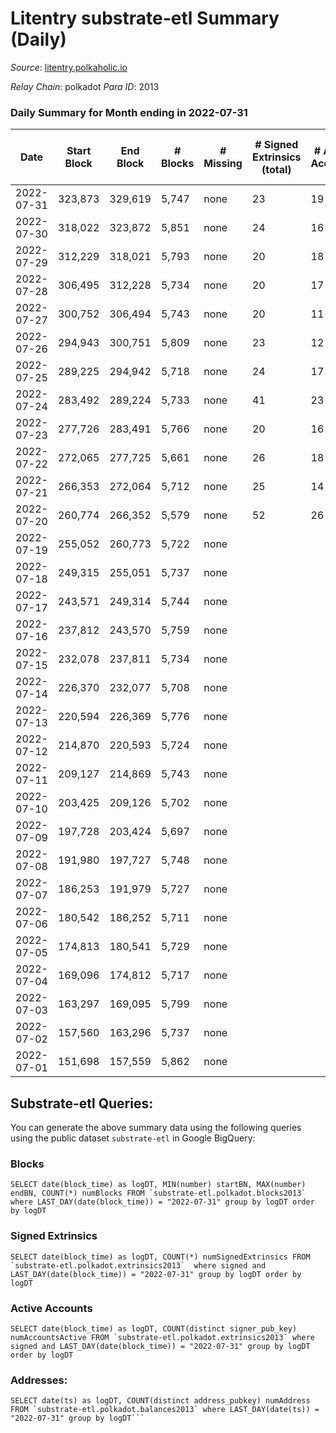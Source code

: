 # Litentry substrate-etl Summary (Daily)

_Source_: [litentry.polkaholic.io](https://litentry.polkaholic.io)

*Relay Chain*: polkadot
*Para ID*: 2013



### Daily Summary for Month ending in 2022-07-31


| Date | Start Block | End Block | # Blocks | # Missing | # Signed Extrinsics (total) | # Active Accounts | # Addresses with Balances | # Events | # Transfers | # XCM Transfers In | # XCM Transfers Out |
| ---- | ----------- | --------- | -------- | --------- | --------------------------- | ----------------- | ------------------------- | -------- | ----------- | ------------------ | ------------------- |
| 2022-07-31 | 323,873 | 329,619 | 5,747 | none  | 23 | 19 | 4,671 | 11,604 |   |   |   |
| 2022-07-30 | 318,022 | 323,872 | 5,851 | none  | 24 | 16 | 4,671 | 11,815 |   |   |   |
| 2022-07-29 | 312,229 | 318,021 | 5,793 | none  | 20 | 18 | 4,671 | 11,685 |   |   |   |
| 2022-07-28 | 306,495 | 312,228 | 5,734 | none  | 20 | 17 | 4,671 | 11,565 |   |   |   |
| 2022-07-27 | 300,752 | 306,494 | 5,743 | none  | 20 | 11 | 4,671 | 11,581 |   |   |   |
| 2022-07-26 | 294,943 | 300,751 | 5,809 | none  | 23 | 12 | 4,671 | 11,726 |   |   |   |
| 2022-07-25 | 289,225 | 294,942 | 5,718 | none  | 24 | 17 | 4,671 | 11,548 |   |   |   |
| 2022-07-24 | 283,492 | 289,224 | 5,733 | none  | 41 | 23 | 4,671 | 11,651 |   |   |   |
| 2022-07-23 | 277,726 | 283,491 | 5,766 | none  | 20 | 16 | 4,671 | 11,625 |   |   |   |
| 2022-07-22 | 272,065 | 277,725 | 5,661 | none  | 26 | 18 | 4,671 | 11,445 |   |   |   |
| 2022-07-21 | 266,353 | 272,064 | 5,712 | none  | 25 | 14 | 4,671 | 11,545 |   |   |   |
| 2022-07-20 | 260,774 | 266,352 | 5,579 | none  | 52 | 26 | 4,671 | 34,898 | 4,732 ($8,947,530) |   |   |
| 2022-07-19 | 255,052 | 260,773 | 5,722 | none  |  |  | 16 | 11,447 |   |   |   |
| 2022-07-18 | 249,315 | 255,051 | 5,737 | none  |  |  | 16 | 11,480 |   |   |   |
| 2022-07-17 | 243,571 | 249,314 | 5,744 | none  |  |  | 16 | 11,491 |   |   |   |
| 2022-07-16 | 237,812 | 243,570 | 5,759 | none  |  |  | 16 | 11,521 |   |   |   |
| 2022-07-15 | 232,078 | 237,811 | 5,734 | none  |  |  | 16 | 11,472 |   |   |   |
| 2022-07-14 | 226,370 | 232,077 | 5,708 | none  |  |  | 16 | 11,419 |   |   |   |
| 2022-07-13 | 220,594 | 226,369 | 5,776 | none  |  |  | 16 | 11,555 |   |   |   |
| 2022-07-12 | 214,870 | 220,593 | 5,724 | none  |  |  | 16 | 11,451 |   |   |   |
| 2022-07-11 | 209,127 | 214,869 | 5,743 | none  |  |  | 16 | 11,489 |   |   |   |
| 2022-07-10 | 203,425 | 209,126 | 5,702 | none  |  |  | 16 | 11,407 |   |   |   |
| 2022-07-09 | 197,728 | 203,424 | 5,697 | none  |  |  | 16 | 11,401 |   |   |   |
| 2022-07-08 | 191,980 | 197,727 | 5,748 | none  |  |  | 16 | 11,499 |   |   |   |
| 2022-07-07 | 186,253 | 191,979 | 5,727 | none  |  |  | 16 | 11,457 |   |   |   |
| 2022-07-06 | 180,542 | 186,252 | 5,711 | none  |  |  | 16 | 11,425 |   |   |   |
| 2022-07-05 | 174,813 | 180,541 | 5,729 | none  |  |  | 16 | 11,461 |   |   |   |
| 2022-07-04 | 169,096 | 174,812 | 5,717 | none  |  |  | 16 | 11,438 |   |   |   |
| 2022-07-03 | 163,297 | 169,095 | 5,799 | none  |  |  | 16 | 11,601 |   |   |   |
| 2022-07-02 | 157,560 | 163,296 | 5,737 | none  |  |  | 16 | 11,477 |   |   |   |
| 2022-07-01 | 151,698 | 157,559 | 5,862 | none  |  |  | 16 | 11,727 |   |   |   |

## Substrate-etl Queries:
You can generate the above summary data using the following queries using the public dataset `substrate-etl` in Google BigQuery:


### Blocks
```
SELECT date(block_time) as logDT, MIN(number) startBN, MAX(number) endBN, COUNT(*) numBlocks FROM `substrate-etl.polkadot.blocks2013`  where LAST_DAY(date(block_time)) = "2022-07-31" group by logDT order by logDT
```


### Signed Extrinsics
```
SELECT date(block_time) as logDT, COUNT(*) numSignedExtrinsics FROM `substrate-etl.polkadot.extrinsics2013`  where signed and LAST_DAY(date(block_time)) = "2022-07-31" group by logDT order by logDT
```


### Active Accounts
```
SELECT date(block_time) as logDT, COUNT(distinct signer_pub_key) numAccountsActive FROM `substrate-etl.polkadot.extrinsics2013` where signed and LAST_DAY(date(block_time)) = "2022-07-31" group by logDT order by logDT
```


### Addresses:
```
SELECT date(ts) as logDT, COUNT(distinct address_pubkey) numAddress FROM `substrate-etl.polkadot.balances2013` where LAST_DAY(date(ts)) = "2022-07-31" group by logDT```

